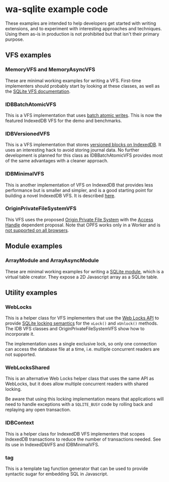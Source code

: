 # wa-sqlite example code
These examples are intended to help developers get started with writing extensions,
and to experiment with interesting approaches and techniques. Using them as-is in
production is not prohibited but that isn't their primary purpose.

## VFS examples
### MemoryVFS and MemoryAsyncVFS
These are minimal working examples for writing a VFS. First-time implementers should
probably start by looking at these classes, as well as the
[SQLite VFS documentation](https://www.sqlite.org/vfs.html).

### IDBBatchAtomicVFS
This is a VFS implementation that uses
[batch atomic writes](https://github.com/rhashimoto/wa-sqlite/discussions/47).
This is now the featured IndexedDB VFS for the demo and benchmarks.

### IDBVersionedVFS
This is a VFS implementation that stores
[versioned blocks on IndexedDB](https://github.com/rhashimoto/wa-sqlite/discussions/37).
It uses an interesting hack to avoid storing journal data. No further development
is planned for this class as IDBBatchAtomicVFS provides most of the same advantages
with a cleaner approach.

### IDBMinimalVFS
This is another implementation of VFS on IndexedDB that provides less performance
but is smaller and simpler, and is a good starting point for building a novel
IndexedDB VFS. It is described
[here](https://github.com/rhashimoto/wa-sqlite/discussions/46).

### OriginPrivateFileSystemVFS
This VFS uses the proposed
[Origin Private File System](https://wicg.github.io/file-system-access/#wellknowndirectory-origin-private-file-system)
with the
[Access Handle](https://github.com/WICG/file-system-access/blob/main/AccessHandle.md)
dependent proposal. Note that OPFS works only in a Worker and is [not supported
on all browsers](https://caniuse.com/native-filesystem-api).

## Module examples
### ArrayModule and ArrayAsyncModule
These are minimal working examples for writing a
[SQLite module](https://www.sqlite.org/c3ref/module.html),
which is a virtual table creator. They expose a 2D Javascript
array as a SQLite table.

## Utility examples
### WebLocks
This is a helper class for VFS implementers that use the
[Web Locks API](https://developer.mozilla.org/en-US/docs/Web/API/Web_Locks_API)
to provide
[SQLite locking semantics](https://www.sqlite.org/lockingv3.html)
for the `xLock()` and `xUnlock()` methods. The IDB VFS classes and OriginPrivateFileSystemVFS
show how to incorporate it.

The implementation uses a single exclusive lock, so only one connection can
access the database file at a time, i.e. multiple concurrent readers are
not supported.

### WebLocksShared
This is an alternative Web Locks helper class that uses the same API as
WebLocks, but it does allow multiple concurrent readers with shared
locking.

Be aware that using this locking implementation means that applications
will need to handle exceptions with a `SQLITE_BUSY` code by rolling back
and replaying any open transaction.

### IDBContext
This is a helper class for IndexedDB VFS implementers that scopes
IndexedDB transactions to reduce the number of transactions needed.
See its use in IndexedDbVFS and IDBMinimalVFS.

### tag
This is a template tag function generator that can be used to
provide syntactic sugar for embedding SQL in Javascript.
